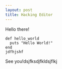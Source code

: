 ```yaml
---
layout: post
title: Hacking Editor
---
```

Hello there!

```
def hello_world
  puts "Hello World!"
end
jdfhjshf
```
See you!dsjfksdjfkldsjflkj
